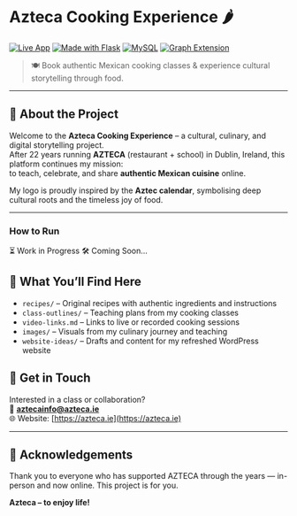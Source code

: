# Azteca Cooking Experience 🌶️

[![Live App](https://img.shields.io/badge/View%20Live-Azteca-green?style=flat&logo=python)](https://azteca-hugocamachoromero1.pythonanywhere.com/booking_form)
[![Made with Flask](https://img.shields.io/badge/Made%20with-Flask-blue?logo=flask)](https://flask.palletsprojects.com/)
[![MySQL](https://img.shields.io/badge/Database-MySQL-orange?logo=mysql)](https://www.mysql.com/)
[![Graph Extension](https://img.shields.io/badge/Coming%20Soon-Neo4j-brightgreen?logo=neo4j)](https://neo4j.com/)

> 🍽️ Book authentic Mexican cooking classes & experience cultural storytelling through food.

---

## 🌟 About the Project

Welcome to the **Azteca Cooking Experience** – a cultural, culinary, and digital storytelling project.  
After 22 years running **AZTECA** (restaurant + school) in Dublin, Ireland, this platform continues my mission:  
to teach, celebrate, and share **authentic Mexican cuisine** online.

My logo is proudly inspired by the **Aztec calendar**, symbolising deep cultural roots and the timeless joy of food.

---




### How to Run

⏳ Work in Progress
🛠 Coming Soon...


## 📂 What You’ll Find Here

- `recipes/` – Original recipes with authentic ingredients and instructions  
- `class-outlines/` – Teaching plans from my cooking classes  
- `video-links.md` – Links to live or recorded cooking sessions  
- `images/` – Visuals from my culinary journey and teaching  
- `website-ideas/` – Drafts and content for my refreshed WordPress website

## 💬 Get in Touch

Interested in a class or collaboration?  
📧 **[aztecainfo@azteca.ie](mailto:aztecainfo@azteca.ie)**  
🌐 Website: [https://azteca.ie](https://azteca.ie)

---

## 🧡 Acknowledgements

Thank you to everyone who has supported AZTECA through the years — in-person and now online. This project is for you.

**Azteca – to enjoy life!**

